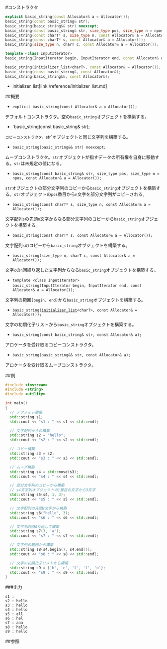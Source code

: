 #コンストラクタ
```cpp
explicit basic_string(const Allocator& a = Allocator());
basic_string(const basic_string& str);
basic_string(basic_string&& str) noexcept;
basic_string(const basic_string& str, size_type pos, size_type n = npos, const Allocator& a = Allocator());
basic_string(const charT* s, size_type n, const Allocator& a = Allocator());
basic_string(const charT* s, const Allocator& a = Allocator());
basic_string(size_type n, charT c, const Allocator& a = Allocator());

template <class InputIterator>
basic_string(InputIterator begin, InputIterator end, const Allocator& a = Allocator());

basic_string(initializer_list<charT>, const Allocator& = Allocator());
basic_string(const basic_string&, const Allocator&);
basic_string(basic_string&&, const Allocator&);
```
* initializer_list[link /reference/initializer_list.md]

##概要
- `explicit basic_string(const Allocator& a = Allocator());`

デフォルトコンストラクタ。空の`basic_string`オブジェクトを構築する。

- `basic_string(const basic_string& str);

`コピーコンストラクタ。`str`オブジェクトと同じ文字列を構築する。

- `basic_string(basic_string&& str) noexcept;`

ムーブコンストラクタ。`str`オブジェクトが指すデータの所有権を自身に移動する。`str`は未規定の値になる。

- `basic_string(const basic_string& str, size_type pos, size_type n = npos, const Allocator& a = Allocator());`

`str`オブジェクトの部分文字列のコピーから`basic_string`オブジェクトを構築する。`str`オブジェクトの`pos`番目から`n`文字を部分文字列がコピーされる。

- `basic_string(const charT* s, size_type n, const Allocator& a = Allocator());`

文字配列`s`の先頭`n`文字からなる部分文字列のコピーから`basic_string`オブジェクトを構築する。

- `basic_string(const charT* s, const Allocator& a = Allocator());`

文字配列`s`のコピーから`basic_string`オブジェクトを構築する。

- `basic_string(size_type n, charT c, const Allocator& a = Allocator());`

文字`c`の`n`回繰り返した文字列からなる`basic_string`オブジェクトを構築する。

- `template <class InputIterator>`<br/>`basic_string(InputIterator begin, InputIterator end, const Allocator& a = Allocator());`

文字列の範囲`[begin, end)`から`basic_string`オブジェクトを構築する。

- `basic_string(`[`initializer_list`](/reference/initializer_list.md)`<charT>, const Allocator& = Allocator());`

文字の初期化子リストから`basic_string`オブジェクトを構築する。

- `basic_string(const basic_string& str, const Allocator& a);`

アロケータを受け取るコピーコンストラクタ。

- `basic_string(basic_string&& str, const Allocator& a);`

アロケータを受け取るムーブコンストラクタ。


##例
```cpp
#include <iostream>
#include <string>
#include <utility>

int main()
{
  // デフォルト構築
  std::string s1;
  std::cout << "s1 : " << s1 << std::endl;

  // 文字配列からの構築
  std::string s2 = "hello";
  std::cout << "s2 : " << s2 << std::endl;

  // コピー構築
  std::string s3 = s2;
  std::cout << "s3 : " << s3 << std::endl;

  // ムーブ構築
  std::string s4 = std::move(s3);
  std::cout << "s4 : " << s4 << std::endl;

  // 部分文字列のコピーから構築
  // s4文字列オブジェクトの1番目の文字から3文字
  std::string s5(s4, 1, 3);
  std::cout << "s5 : " << s5 << std::endl;

  // 文字配列の先頭N文字から構築
  std::string s6("hello", 3);
  std::cout << "s6 : " << s6 << std::endl;

  // 文字をN回繰り返して構築
  std::string s7(3, 'a');
  std::cout << "s7 : " << s7 << std::endl;

  // 文字列の範囲から構築
  std::string s8(s4.begin(), s4.end());
  std::cout << "s8 : " << s8 << std::endl;

  // 文字の初期化子リストから構築
  std::string s9 = {'h', 'e', 'l', 'l', 'o'};
  std::cout << "s9 : " << s9 << std::endl;
}
```

###出力
```
s1 : 
s2 : hello
s3 : hello
s4 : hello
s5 : ell
s6 : hel
s7 : aaa
s8 : hello
s9 : hello
```

##参照


